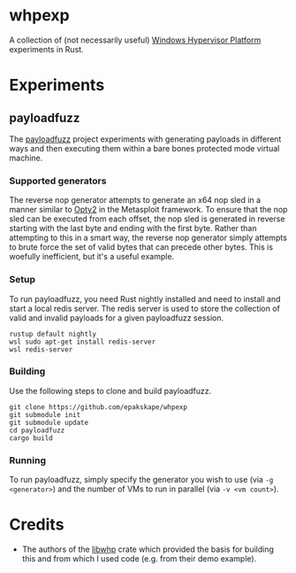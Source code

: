 # whpexp
A collection of (not necessarily useful) [Windows Hypervisor Platform](https://docs.microsoft.com/en-us/virtualization/api/) experiments in Rust.

# Experiments

## payloadfuzz 

The [payloadfuzz](https://github.com/epakskape/whpexp/tree/master/payloadfuzz) project experiments with generating payloads in different ways and then executing them within a bare bones protected mode virtual machine.

### Supported generators

The reverse nop generator attempts to generate an x64 nop sled in a manner similar to [Opty2](https://github.com/rapid7/metasploit-framework/blob/master/modules/nops/x86/opty2.rb) in the Metasploit framework. To ensure that the nop sled can be executed from each offset, the nop sled is generated in reverse starting with the last byte and ending with the first byte. Rather than attempting to this in a smart way, the reverse nop generator simply attempts to brute force the set of valid bytes that can precede other bytes. This is woefully inefficient, but it's a useful example.

### Setup

To run payloadfuzz, you need Rust nightly installed and need to install and start a local redis server. The redis server is used to store the collection of valid and invalid payloads for a given payloadfuzz session.

```
rustup default nightly
wsl sudo apt-get install redis-server
wsl redis-server
```

### Building

Use the following steps to clone and build payloadfuzz.

```
git clone https://github.com/epakskape/whpexp
git submodule init
git submodule update
cd payloadfuzz
cargo build
```

### Running

To run payloadfuzz, simply specify the generator you wish to use (via `-g <generator>`) and the number of VMs to run in parallel (via `-v <vm count>`).

# Credits

 - The authors of the [libwhp](https://crates.io/crates/libwhp) crate which provided the basis for building this and from which I used code (e.g. from their demo example).